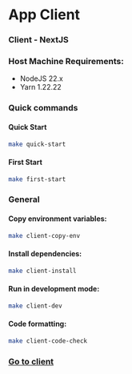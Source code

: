 # App Client

### Client - NextJS

### Host Machine Requirements:
- NodeJS 22.x
- Yarn 1.22.22

### Quick commands
#### Quick Start
```sh
make quick-start
```
#### First Start
```sh
make first-start
```

### General
#### Copy environment variables:
```sh
make client-copy-env
```
#### Install dependencies:
```sh
make client-install
```
#### Run in development mode:
```sh
make client-dev
```
#### Code formatting:
```sh
make client-code-check
```

### **[Go to client](http://localhost:3000)**
